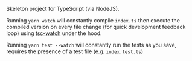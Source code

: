 Skeleton project for TypeScript (via NodeJS).

Running `yarn watch` will constantly compile `index.ts` then execute the compiled version on every file change (for quick development feedback loop) using [tsc-watch](https://www.npmjs.com/package/tsc-watch) under the hood.

Running `yarn test --watch` will constantly run the tests as you save, requires the presence of a test file (e.g. `index.test.ts`)